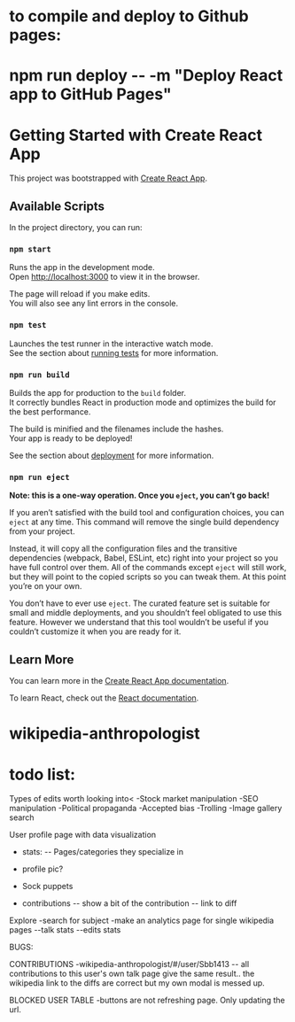 # to compile and deploy to Github pages:

# npm run deploy -- -m "Deploy React app to GitHub Pages"

# Getting Started with Create React App

This project was bootstrapped with [Create React App](https://github.com/facebook/create-react-app).

## Available Scripts

In the project directory, you can run:

### `npm start`

Runs the app in the development mode.\
Open [http://localhost:3000](http://localhost:3000) to view it in the browser.

The page will reload if you make edits.\
You will also see any lint errors in the console.

### `npm test`

Launches the test runner in the interactive watch mode.\
See the section about [running tests](https://facebook.github.io/create-react-app/docs/running-tests) for more information.

### `npm run build`

Builds the app for production to the `build` folder.\
It correctly bundles React in production mode and optimizes the build for the best performance.

The build is minified and the filenames include the hashes.\
Your app is ready to be deployed!

See the section about [deployment](https://facebook.github.io/create-react-app/docs/deployment) for more information.

### `npm run eject`

**Note: this is a one-way operation. Once you `eject`, you can’t go back!**

If you aren’t satisfied with the build tool and configuration choices, you can `eject` at any time. This command will remove the single build dependency from your project.

Instead, it will copy all the configuration files and the transitive dependencies (webpack, Babel, ESLint, etc) right into your project so you have full control over them. All of the commands except `eject` will still work, but they will point to the copied scripts so you can tweak them. At this point you’re on your own.

You don’t have to ever use `eject`. The curated feature set is suitable for small and middle deployments, and you shouldn’t feel obligated to use this feature. However we understand that this tool wouldn’t be useful if you couldn’t customize it when you are ready for it.

## Learn More

You can learn more in the [Create React App documentation](https://facebook.github.io/create-react-app/docs/getting-started).

To learn React, check out the [React documentation](https://reactjs.org/).

# wikipedia-anthropologist

# todo list:

Types of edits worth looking into<
-Stock market manipulation
-SEO manipulation
-Political propaganda
-Accepted bias
-Trolling
-Image gallery search

User profile page with data visualization

- stats:
  -- Pages/categories they specialize in

- profile pic?
- Sock puppets
- contributions
  -- show a bit of the contribution
  -- link to diff

Explore
-search for subject
-make an analytics page for single wikipedia pages
--talk stats
--edits stats

BUGS:

CONTRIBUTIONS
-wikipedia-anthropologist/#/user/Sbb1413
-- all contributions to this user's own talk page give the same result.. the wikipedia link to the diffs are correct but my own modal is messed up.

BLOCKED USER TABLE
-buttons are not refreshing page. Only updating the url.
